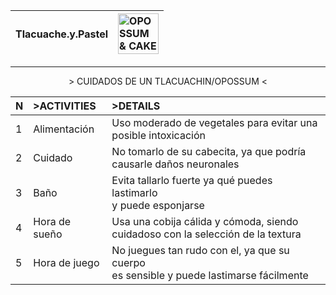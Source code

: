 <div align="right">

|Tlacuache.y.Pastel| <img src="https://github.com/PachonCake/PachonCake/raw/main/opossumandcake.png" alt="OPOSSUM & CAKE" width="65" height="65"> |
|:--|:--|

</div>
<!--- Ayuda, llamen a dios!!! --->

---

<p align="center">
&gt; CUIDADOS DE UN TLACUACHIN/OPOSSUM &lt;
</p> 
<div align="center">
  
|N| >ACTIVITIES | >DETAILS |
|-|:---|:---|
|1| Alimentación | Uso moderado de vegetales para evitar una </br> posible intoxicación |
|2| Cuidado | No tomarlo de su cabecita, ya que podría </br> causarle daños neuronales |
|3| Baño | Evita tallarlo fuerte ya qué puedes lastimarlo </br> y puede esponjarse |
|4| Hora de sueño | Usa una cobija cálida y cómoda, siendo </br> cuidadoso con la selección de la textura | 
|5| Hora de juego | No juegues tan rudo con el, ya que su cuerpo </br> es sensible y puede lastimarse fácilmente |

</div> 
